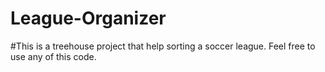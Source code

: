 # League-Organizer

#This is a treehouse project that help sorting a soccer league. Feel free to use any of this code. 
